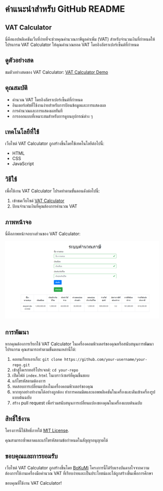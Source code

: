 # คำแนะนำสำหรับ GitHub README

## VAT Calculator

นี่คือแอปพลิเคชันเว็บที่ง่ายที่จะช่วยคุณคำนวณภาษีมูลค่าเพิ่ม (VAT) สำหรับจำนวนเงินที่กำหนดให้ โปรแกรม VAT Calculator ให้คุณคำนวณยอด VAT โดยอิงอัตราเปอร์เซ็นต์ที่กำหนด

## ดูตัวอย่างสด

ชมตัวอย่างสดของ VAT Calculator: [VAT Calculator Demo](https://obj-work-shop1.vercel.app/)

## คุณสมบัติ

- คำนวณ VAT โดยอิงอัตราเปอร์เซ็นต์ที่กำหนด
- อินเตอร์เฟซที่ใช้งานง่ายสำหรับการป้อนข้อมูลและการแสดงผล
- การคำนวณและการแสดงผลทันที
- การออกแบบที่เหมาะสมสำหรับการดูบนอุปกรณ์ต่าง ๆ

## เทคโนโลยีที่ใช้

เว็บไซต์ VAT Calculator ถูกสร้างขึ้นโดยใช้เทคโนโลยีต่อไปนี้:

- HTML
- CSS
- JavaScript

## วิธีใช้

เพื่อใช้งาน VAT Calculator โปรดทำตามขั้นตอนดังต่อไปนี้:

1. เข้าชมเว็บไซต์ [VAT Calculator](https://obj-work-shop1.vercel.app/)
2. ป้อนจำนวนเงินที่คุณต้องการคำนวณ VAT

## ภาพหน้าจอ

นี่คือภาพหน้าจอบางส่วนของ VAT Calculator:

![VAT Calculator - มุมมองเดสก์ท็อป](/sc1.png)

## การพัฒนา

หากคุณต้องการเรียกใช้ VAT Calculator ในเครื่องคอมพิวเตอร์ของคุณหรือสนับสนุนการพัฒนาโปรแกรม คุณสามารถทำตามขั้นตอนเหล่านี้ได้:

1. คลอนเรียกเอาเก็บ: `git clone https://github.com/your-username/your-repo.git`
2. เข้าสู่ไดเรกทอรีโปรเจกต์: `cd your-repo`
3. เปิดไฟล์ `index.html` ในเบราว์เซอร์ที่คุณชื่นชอบ
4. แก้ไขรหัสตามต้องการ
5. ทดสอบการเปลี่ยนแปลงในเครื่องคอมพิวเตอร์ของคุณ
6. หากทุกอย่างทำงานได้อย่างถูกต้อง ทำการคอมมิตและแอพพลิเคชันในเครื่องและดันเข้าเครื่องรูปแบบต้นฉบับ
7. สร้าง pull request เพื่อร่วมสนับสนุนการเปลี่ยนแปลงของคุณในเครื่องแบบต้นฉบับ

## สิทธิ์ใช้งาน

โครงการนี้ใช้สิทธิ์ภายใต้ [MIT License](LICENSE).

คุณสามารถซ้ำพลาดและแก้ไขรหัสตามข้อกำหนดในสัญญาอนุญาตได้

## ขอบคุณและการยอมรับ

เว็บไซต์ VAT Calculator ถูกสร้างขึ้นโดย [BoKuMi](https://github.com/boon14872) โครงการนี้ได้รับแรงบันดาลใจจากความต้องการใช้งานเครื่องมือคำนวณ VAT ที่เรียบง่ายและเป็นประโยชน์และได้ถูกสร้างขึ้นเพื่อการศึกษา

ขอบคุณที่ใช้งาน VAT Calculator!
